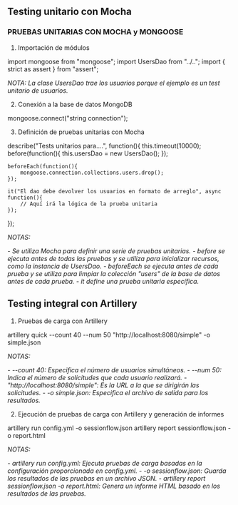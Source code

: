 ## Testing unitario con Mocha

### PRUEBAS UNITARIAS CON MOCHA y MONGOOSE

1. Importación de módulos

import mongoose from "mongoose";
import UsersDao from "../.."; 
import { strict as assert } from "assert";

*NOTA: La clase UsersDao trae los usuarios porque el ejemplo es un test unitario de usuarios.*

2. Conexión a la base de datos MongoDB

mongoose.connect("string connection");

3. Definición de pruebas unitarias con Mocha

describe("Tests unitarios para....", function(){
    this.timeout(10000);
    before(function(){
        this.usersDao = new UsersDao();
    });

    beforeEach(function(){
        mongoose.connection.collections.users.drop();
    });

    it("El dao debe devolver los usuarios en formato de arreglo", async function(){
        // Aquí irá la lógica de la prueba unitaria
    });
});

*NOTAS:* 

*- Se utiliza Mocha para definir una serie de pruebas unitarias.*
*- before se ejecuta antes de todas las pruebas y se utiliza para inicializar recursos, como la instancia de UsersDao.*
*- beforeEach se ejecuta antes de cada prueba y se utiliza para limpiar la colección "users" de la base de datos antes de cada prueba.*
*- it define una prueba unitaria específica.*

## Testing integral con Artillery

1. Pruebas de carga con Artillery

artillery quick --count 40 --num 50 "http://localhost:8080/simple" -o simple.json

*NOTAS:*

*- --count 40: Especifica el número de usuarios simultáneos.*
*- --num 50: Indica el número de solicitudes que cada usuario realizará.*
*- "http://localhost:8080/simple": Es la URL a la que se dirigirán las solicitudes.*
*- -o simple.json: Especifica el archivo de salida para los resultados.*

2. Ejecución de pruebas de carga con Artillery y generación de informes

artillery run config.yml -o sessionflow.json
artillery report sessionflow.json -o report.html

*NOTAS:*

*- artillery run config.yml: Ejecuta pruebas de carga basadas en la configuración proporcionada en config.yml.*
*- -o sessionflow.json: Guarda los resultados de las pruebas en un archivo JSON.*
*- artillery report sessionflow.json -o report.html: Genera un informe HTML basado en los resultados de las pruebas.*